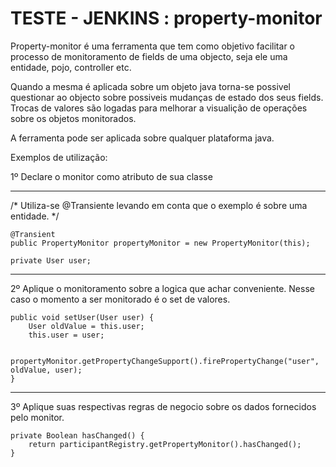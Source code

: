 TESTE - JENKINS : property-monitor
================

Property-monitor é uma ferramenta que tem como objetivo facilitar o processo de monitoramento de fields de uma objecto, seja ele uma entidade, pojo, controller etc.

Quando a mesma é aplicada sobre um objeto java torna-se possivel questionar ao objecto sobre possiveis mudanças de estado dos seus fields. Trocas de valores são logadas para melhorar a visualição de operações sobre os objetos monitorados.

A ferramenta pode ser aplicada sobre qualquer plataforma java.


Exemplos de utilização:

1º Declare o monitor como atributo de sua classe

----------------------------------------------------

/* Utiliza-se @Transiente levando em conta que o 
exemplo é sobre uma entidade. */

	@Transient
	public PropertyMonitor propertyMonitor = new PropertyMonitor(this);

	private User user;

----------------------------------------------------

2º Aplique o monitoramento sobre a logica que achar conveniente. Nesse caso o momento
a ser monitorado é o set de valores.

	public void setUser(User user) {
		User oldValue = this.user;
		this.user = user;

		propertyMonitor.getPropertyChangeSupport().firePropertyChange("user", oldValue, user);
	}

----------------------------------------------------

3º Aplique suas respectivas regras de negocio sobre os dados fornecidos pelo monitor.

	private Boolean hasChanged() {
		return participantRegistry.getPropertyMonitor().hasChanged();
	}






